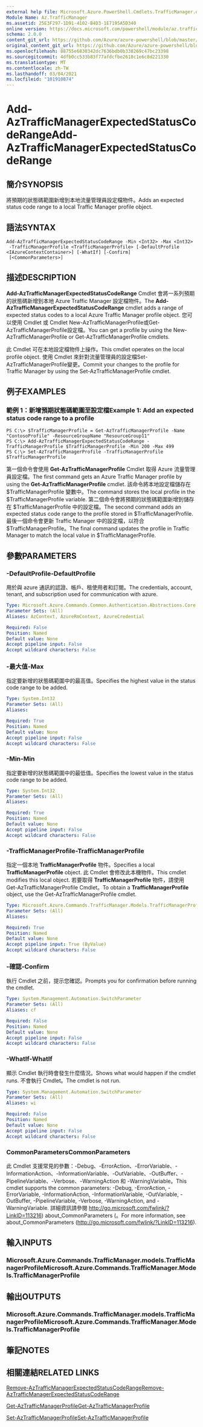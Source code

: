 ```yaml
---
external help file: Microsoft.Azure.PowerShell.Cmdlets.TrafficManager.dll-Help.xml
Module Name: Az.TrafficManager
ms.assetid: 25E3F297-1D91-4102-B4D3-1E7195A5D340
online version: https://docs.microsoft.com/powershell/module/az.trafficmanager/add-aztrafficmanagerexpectedstatuscoderange
schema: 2.0.0
content_git_url: https://github.com/Azure/azure-powershell/blob/master/src/TrafficManager/TrafficManager/help/Add-AzTrafficManagerExpectedStatusCodeRange.md
original_content_git_url: https://github.com/Azure/azure-powershell/blob/master/src/TrafficManager/TrafficManager/help/Add-AzTrafficManagerExpectedStatusCodeRange.md
ms.openlocfilehash: 88755e6830342dc7636bdb0b338269c47bc23398
ms.sourcegitcommit: 4dfb0cc533b83f77afdcfbe2618c1e6c8d221330
ms.translationtype: MT
ms.contentlocale: zh-TW
ms.lasthandoff: 03/04/2021
ms.locfileid: "101910874"
---
```

# <span data-ttu-id="151a2-101">Add-AzTrafficManagerExpectedStatusCodeRange</span><span class="sxs-lookup"><span data-stu-id="151a2-101">Add-AzTrafficManagerExpectedStatusCodeRange</span></span>

## <span data-ttu-id="151a2-102">簡介</span><span class="sxs-lookup"><span data-stu-id="151a2-102">SYNOPSIS</span></span>
<span data-ttu-id="151a2-103">將預期的狀態碼範圍新增到本地流量管理員設定檔物件。</span><span class="sxs-lookup"><span data-stu-id="151a2-103">Adds an expected status code range to a local Traffic Manager profile object.</span></span>

## <span data-ttu-id="151a2-104">語法</span><span class="sxs-lookup"><span data-stu-id="151a2-104">SYNTAX</span></span>

```
Add-AzTrafficManagerExpectedStatusCodeRange -Min <Int32> -Max <Int32>
 -TrafficManagerProfile <TrafficManagerProfile> [-DefaultProfile <IAzureContextContainer>] [-WhatIf] [-Confirm]
 [<CommonParameters>]
```

## <span data-ttu-id="151a2-105">描述</span><span class="sxs-lookup"><span data-stu-id="151a2-105">DESCRIPTION</span></span>
<span data-ttu-id="151a2-106">**Add-AzTrafficManagerExpectedStatusCodeRange** Cmdlet 會將一系列預期的狀態碼新增到本地 Azure Traffic Manager 設定檔物件。</span><span class="sxs-lookup"><span data-stu-id="151a2-106">The **Add-AzTrafficManagerExpectedStatusCodeRange** cmdlet adds a range of expected status codes to a local Azure Traffic Manager profile object.</span></span>
<span data-ttu-id="151a2-107">您可以使用 Cmdlet 或 Cmdlet New-AzTrafficManagerProfile或Get-AzTrafficManagerProfile設定檔。</span><span class="sxs-lookup"><span data-stu-id="151a2-107">You can get a profile by using the New-AzTrafficManagerProfile or Get-AzTrafficManagerProfile cmdlets.</span></span>

<span data-ttu-id="151a2-108">此 Cmdlet 可在本地設定檔物件上操作。</span><span class="sxs-lookup"><span data-stu-id="151a2-108">This cmdlet operates on the local profile object.</span></span>
<span data-ttu-id="151a2-109">使用 Cmdlet 來針對流量管理員的設定檔Set-AzTrafficManagerProfile變更。</span><span class="sxs-lookup"><span data-stu-id="151a2-109">Commit your changes to the profile for Traffic Manager by using the Set-AzTrafficManagerProfile cmdlet.</span></span>

## <span data-ttu-id="151a2-110">例子</span><span class="sxs-lookup"><span data-stu-id="151a2-110">EXAMPLES</span></span>

### <span data-ttu-id="151a2-111">範例 1：新增預期狀態碼範圍至設定檔</span><span class="sxs-lookup"><span data-stu-id="151a2-111">Example 1: Add an expected status code range to a profile</span></span>
```
PS C:\> $TrafficManagerProfile = Get-AzTrafficManagerProfile -Name "ContosoProfile" -ResourceGroupName "ResourceGroup11"
PS C:\> Add-AzTrafficManagerExpectedStatusCodeRange -TrafficManagerProfile $TrafficManagerProfile -Min 200 -Max 499
PS C:\> Set-AzTrafficManagerProfile -TrafficManagerProfile $TrafficManagerProfile
```

<span data-ttu-id="151a2-112">第一個命令會使用 **Get-AzTrafficManagerProfile** Cmdlet 取得 Azure 流量管理員設定檔。</span><span class="sxs-lookup"><span data-stu-id="151a2-112">The first command gets an Azure Traffic Manager profile by using the **Get-AzTrafficManagerProfile** cmdlet.</span></span>
<span data-ttu-id="151a2-113">該命令將本地設定檔儲存在 $TrafficManagerProfile 變數中。</span><span class="sxs-lookup"><span data-stu-id="151a2-113">The command stores the local profile in the $TrafficManagerProfile variable.</span></span>
<span data-ttu-id="151a2-114">第二個命令會將預期的狀態碼範圍新增到儲存在 $TrafficManagerProfile 中的設定檔。</span><span class="sxs-lookup"><span data-stu-id="151a2-114">The second command adds an expected status code range to the profile stored in $TrafficManagerProfile.</span></span>
<span data-ttu-id="151a2-115">最後一個命令會更新 Traffic Manager 中的設定檔，以符合 $TrafficManagerProfile。</span><span class="sxs-lookup"><span data-stu-id="151a2-115">The final command updates the profile in Traffic Manager to match the local value in $TrafficManagerProfile.</span></span>

## <span data-ttu-id="151a2-116">參數</span><span class="sxs-lookup"><span data-stu-id="151a2-116">PARAMETERS</span></span>

### <span data-ttu-id="151a2-117">-DefaultProfile</span><span class="sxs-lookup"><span data-stu-id="151a2-117">-DefaultProfile</span></span>
<span data-ttu-id="151a2-118">用於與 azure 通訊的認證、帳戶、租使用者和訂閱。</span><span class="sxs-lookup"><span data-stu-id="151a2-118">The credentials, account, tenant, and subscription used for communication with azure.</span></span>

```yaml
Type: Microsoft.Azure.Commands.Common.Authentication.Abstractions.Core.IAzureContextContainer
Parameter Sets: (All)
Aliases: AzContext, AzureRmContext, AzureCredential

Required: False
Position: Named
Default value: None
Accept pipeline input: False
Accept wildcard characters: False
```

### <span data-ttu-id="151a2-119">-最大值</span><span class="sxs-lookup"><span data-stu-id="151a2-119">-Max</span></span>
<span data-ttu-id="151a2-120">指定要新增的狀態碼範圍中的最高值。</span><span class="sxs-lookup"><span data-stu-id="151a2-120">Specifies the highest value in the status code range to be added.</span></span>

```yaml
Type: System.Int32
Parameter Sets: (All)
Aliases:

Required: True
Position: Named
Default value: None
Accept pipeline input: False
Accept wildcard characters: False
```

### <span data-ttu-id="151a2-121">-Min</span><span class="sxs-lookup"><span data-stu-id="151a2-121">-Min</span></span>
<span data-ttu-id="151a2-122">指定要新增的狀態碼範圍中的最低值。</span><span class="sxs-lookup"><span data-stu-id="151a2-122">Specifies the lowest value in the status code range to be added.</span></span>

```yaml
Type: System.Int32
Parameter Sets: (All)
Aliases:

Required: True
Position: Named
Default value: None
Accept pipeline input: False
Accept wildcard characters: False
```

### <span data-ttu-id="151a2-123">-TrafficManagerProfile</span><span class="sxs-lookup"><span data-stu-id="151a2-123">-TrafficManagerProfile</span></span>
<span data-ttu-id="151a2-124">指定一個本地 **TrafficManagerProfile** 物件。</span><span class="sxs-lookup"><span data-stu-id="151a2-124">Specifies a local **TrafficManagerProfile** object.</span></span>
<span data-ttu-id="151a2-125">此 Cmdlet 會修改此本機物件。</span><span class="sxs-lookup"><span data-stu-id="151a2-125">This cmdlet modifies this local object.</span></span>
<span data-ttu-id="151a2-126">若要取得 **TrafficManagerProfile** 物件，請使用 Get-AzTrafficManagerProfile Cmdlet。</span><span class="sxs-lookup"><span data-stu-id="151a2-126">To obtain a **TrafficManagerProfile** object, use the Get-AzTrafficManagerProfile cmdlet.</span></span>

```yaml
Type: Microsoft.Azure.Commands.TrafficManager.Models.TrafficManagerProfile
Parameter Sets: (All)
Aliases:

Required: True
Position: Named
Default value: None
Accept pipeline input: True (ByValue)
Accept wildcard characters: False
```

### <span data-ttu-id="151a2-127">-確認</span><span class="sxs-lookup"><span data-stu-id="151a2-127">-Confirm</span></span>
<span data-ttu-id="151a2-128">執行 Cmdlet 之前，提示您確認。</span><span class="sxs-lookup"><span data-stu-id="151a2-128">Prompts you for confirmation before running the cmdlet.</span></span>

```yaml
Type: System.Management.Automation.SwitchParameter
Parameter Sets: (All)
Aliases: cf

Required: False
Position: Named
Default value: None
Accept pipeline input: False
Accept wildcard characters: False
```

### <span data-ttu-id="151a2-129">-WhatIf</span><span class="sxs-lookup"><span data-stu-id="151a2-129">-WhatIf</span></span>
<span data-ttu-id="151a2-130">顯示 Cmdlet 執行時會發生什麼情況。</span><span class="sxs-lookup"><span data-stu-id="151a2-130">Shows what would happen if the cmdlet runs.</span></span> <span data-ttu-id="151a2-131">不會執行 Cmdlet。</span><span class="sxs-lookup"><span data-stu-id="151a2-131">The cmdlet is not run.</span></span>

```yaml
Type: System.Management.Automation.SwitchParameter
Parameter Sets: (All)
Aliases: wi

Required: False
Position: Named
Default value: None
Accept pipeline input: False
Accept wildcard characters: False
```

### <span data-ttu-id="151a2-132">CommonParameters</span><span class="sxs-lookup"><span data-stu-id="151a2-132">CommonParameters</span></span>
<span data-ttu-id="151a2-133">此 Cmdlet 支援常見的參數：-Debug、-ErrorAction、-ErrorVariable、-InformationAction、-InformationVariable、-OutVariable、-OutBuffer、-PipelineVariable、-Verbose、-WarningAction 和 -WarningVariable。</span><span class="sxs-lookup"><span data-stu-id="151a2-133">This cmdlet supports the common parameters: -Debug, -ErrorAction, -ErrorVariable, -InformationAction, -InformationVariable, -OutVariable, -OutBuffer, -PipelineVariable, -Verbose, -WarningAction, and -WarningVariable.</span></span> <span data-ttu-id="151a2-134">詳細資訊請參閱 http://go.microsoft.com/fwlink/?LinkID=113216) about_CommonParameters (。</span><span class="sxs-lookup"><span data-stu-id="151a2-134">For more information, see about_CommonParameters (http://go.microsoft.com/fwlink/?LinkID=113216).</span></span>

## <span data-ttu-id="151a2-135">輸入</span><span class="sxs-lookup"><span data-stu-id="151a2-135">INPUTS</span></span>

### <span data-ttu-id="151a2-136">Microsoft.Azure.Commands.TrafficManager.models.TrafficManagerProfile</span><span class="sxs-lookup"><span data-stu-id="151a2-136">Microsoft.Azure.Commands.TrafficManager.Models.TrafficManagerProfile</span></span>

## <span data-ttu-id="151a2-137">輸出</span><span class="sxs-lookup"><span data-stu-id="151a2-137">OUTPUTS</span></span>

### <span data-ttu-id="151a2-138">Microsoft.Azure.Commands.TrafficManager.models.TrafficManagerProfile</span><span class="sxs-lookup"><span data-stu-id="151a2-138">Microsoft.Azure.Commands.TrafficManager.Models.TrafficManagerProfile</span></span>

## <span data-ttu-id="151a2-139">筆記</span><span class="sxs-lookup"><span data-stu-id="151a2-139">NOTES</span></span>

## <span data-ttu-id="151a2-140">相關連結</span><span class="sxs-lookup"><span data-stu-id="151a2-140">RELATED LINKS</span></span>

[<span data-ttu-id="151a2-141">Remove-AzTrafficManagerExpectedStatusCodeRange</span><span class="sxs-lookup"><span data-stu-id="151a2-141">Remove-AzTrafficManagerExpectedStatusCodeRange</span></span>](./Remove-AzTrafficManagerExpectedStatusCodeRange.md)

[<span data-ttu-id="151a2-142">Get-AzTrafficManagerProfile</span><span class="sxs-lookup"><span data-stu-id="151a2-142">Get-AzTrafficManagerProfile</span></span>](./Get-AzTrafficManagerProfile.md)

[<span data-ttu-id="151a2-143">Set-AzTrafficManagerProfile</span><span class="sxs-lookup"><span data-stu-id="151a2-143">Set-AzTrafficManagerProfile</span></span>](./Set-AzTrafficManagerProfile.md)
